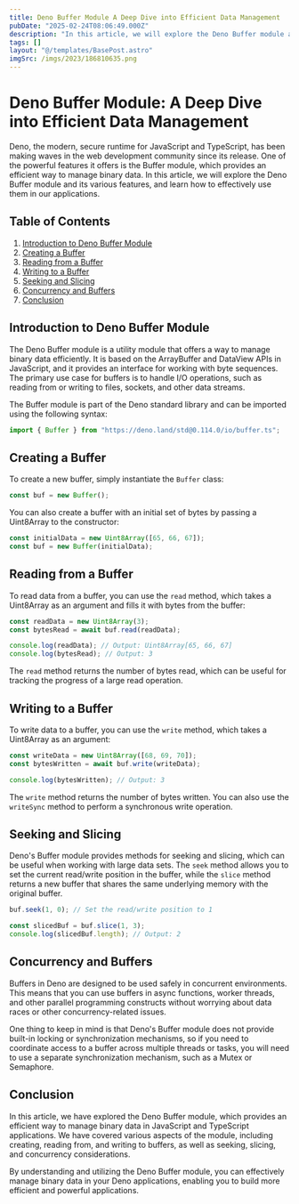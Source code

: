 ```yaml
---
title: Deno Buffer Module A Deep Dive into Efficient Data Management
pubDate: "2025-02-24T08:06:49.000Z"
description: "In this article, we will explore the Deno Buffer module and its various features, and learn how to effectively use them in our applications"
tags: []
layout: "@/templates/BasePost.astro"
imgSrc: /imgs/2023/186810635.png
---
```

# Deno Buffer Module: A Deep Dive into Efficient Data Management

Deno, the modern, secure runtime for JavaScript and TypeScript, has been making waves in the web development community since its release. One of the powerful features it offers is the Buffer module, which provides an efficient way to manage binary data. In this article, we will explore the Deno Buffer module and its various features, and learn how to effectively use them in our applications.

## Table of Contents

1. [Introduction to Deno Buffer Module](#introduction-to-deno-buffer-module)
2. [Creating a Buffer](#creating-a-buffer)
3. [Reading from a Buffer](#reading-from-a-buffer)
4. [Writing to a Buffer](#writing-to-a-buffer)
5. [Seeking and Slicing](#seeking-and-slicing)
6. [Concurrency and Buffers](#concurrency-and-buffers)
7. [Conclusion](#conclusion)

## Introduction to Deno Buffer Module

The Deno Buffer module is a utility module that offers a way to manage binary data efficiently. It is based on the ArrayBuffer and DataView APIs in JavaScript, and it provides an interface for working with byte sequences. The primary use case for buffers is to handle I/O operations, such as reading from or writing to files, sockets, and other data streams.

The Buffer module is part of the Deno standard library and can be imported using the following syntax:

```javascript
import { Buffer } from "https://deno.land/std@0.114.0/io/buffer.ts";
```

## Creating a Buffer

To create a new buffer, simply instantiate the `Buffer` class:

```javascript
const buf = new Buffer();
```

You can also create a buffer with an initial set of bytes by passing a Uint8Array to the constructor:

```javascript
const initialData = new Uint8Array([65, 66, 67]);
const buf = new Buffer(initialData);
```

## Reading from a Buffer

To read data from a buffer, you can use the `read` method, which takes a Uint8Array as an argument and fills it with bytes from the buffer:

```javascript
const readData = new Uint8Array(3);
const bytesRead = await buf.read(readData);

console.log(readData); // Output: Uint8Array[65, 66, 67]
console.log(bytesRead); // Output: 3
```

The `read` method returns the number of bytes read, which can be useful for tracking the progress of a large read operation.

## Writing to a Buffer

To write data to a buffer, you can use the `write` method, which takes a Uint8Array as an argument:

```javascript
const writeData = new Uint8Array([68, 69, 70]);
const bytesWritten = await buf.write(writeData);

console.log(bytesWritten); // Output: 3
```

The `write` method returns the number of bytes written. You can also use the `writeSync` method to perform a synchronous write operation.

## Seeking and Slicing

Deno's Buffer module provides methods for seeking and slicing, which can be useful when working with large data sets. The `seek` method allows you to set the current read/write position in the buffer, while the `slice` method returns a new buffer that shares the same underlying memory with the original buffer.

```javascript
buf.seek(1, 0); // Set the read/write position to 1

const slicedBuf = buf.slice(1, 3);
console.log(slicedBuf.length); // Output: 2
```

## Concurrency and Buffers

Buffers in Deno are designed to be used safely in concurrent environments. This means that you can use buffers in async functions, worker threads, and other parallel programming constructs without worrying about data races or other concurrency-related issues.

One thing to keep in mind is that Deno's Buffer module does not provide built-in locking or synchronization mechanisms, so if you need to coordinate access to a buffer across multiple threads or tasks, you will need to use a separate synchronization mechanism, such as a Mutex or Semaphore.

## Conclusion

In this article, we have explored the Deno Buffer module, which provides an efficient way to manage binary data in JavaScript and TypeScript applications. We have covered various aspects of the module, including creating, reading from, and writing to buffers, as well as seeking, slicing, and concurrency considerations.

By understanding and utilizing the Deno Buffer module, you can effectively manage binary data in your Deno applications, enabling you to build more efficient and powerful applications.
